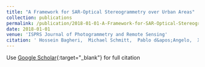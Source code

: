 ```yaml
---
title: "A Framework for SAR-Optical Stereogrammetry over Urban Areas"
collection: publications
permalink: /publication/2018-01-01-A-Framework-for-SAR-Optical-Stereogrammetry-over-Urban-Areas
date: 2018-01-01
venue: 'ISPRS Journal of Photogrammetry and Remote Sensing'
citation: ' Hossein Bagheri,  Michael Schmitt,  Pablo d&apos;Angelo,  Xiao Zhu, &quot;A Framework for SAR-Optical Stereogrammetry over Urban Areas.&quot; ISPRS Journal of Photogrammetry and Remote Sensing, 2018.'
---
```

Use [Google Scholar](https://scholar.google.com/scholar?q=A+Framework+for+SAR+Optical+Stereogrammetry+over+Urban+Areas){:target="_blank"} for full citation